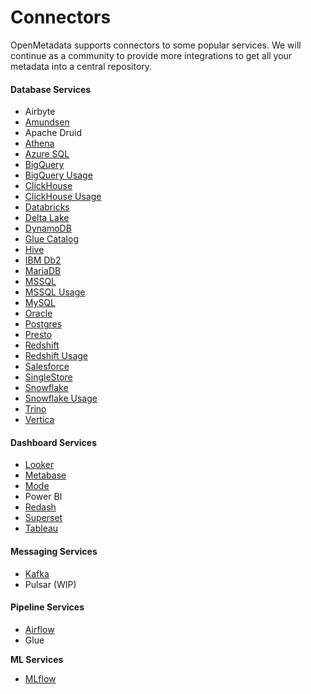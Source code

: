 # Connectors

OpenMetadata supports connectors to some popular services. We will continue as a community to provide more integrations to get all your metadata into a central repository.

#### Database Services

* Airbyte
* [Amundsen](amundsen.md)
* Apache Druid
* [Athena](athena/)
* [Azure SQL](azure-sql/)
* [BigQuery](bigquery/)
* [BigQuery Usage](bigquery/)
* [ClickHouse](clickhouse/)
* [ClickHouse Usage](clickhouse/)
* [Databricks](databricks/)
* [Delta Lake](delta-lake/)
* [DynamoDB](dynamodb/)
* [Glue Catalog](glue-catalog/)
* [Hive](hive/)
* [IBM Db2](ibm-db2.md)
* [MariaDB](mariadb.md)
* [MSSQL](mssql/)
* [MSSQL Usage](mssql/)
* [MySQL](mysql/)
* [Oracle](oracle/)
* [Postgres](postgres/)
* [Presto](presto/)
* [Redshift](redshift/)
* [Redshift Usage](redshift/)
* [Salesforce](salesforce/)
* [SingleStore](singlestore/)
* [Snowflake](snowflake/)
* [Snowflake Usage](snowflake/)
* [Trino](trino/)
* [Vertica](vertica/)

#### Dashboard Services

* [Looker](looker/)
* [Metabase](metabase/)
* [Mode](mode/)
* Power BI
* [Redash](redash/)
* [Superset](superset-1/)
* [Tableau](tableau.md)

#### Messaging Services

* [Kafka](kafka.md)
* Pulsar (WIP)

#### Pipeline Services

* [Airflow](../airflow/)
* Glue

**ML Services**

* [MLflow](mlflow/)
